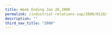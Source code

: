 ```yaml
---
title: Week Ending Jan 28,2000
permalink: /industrial-relations-sup/2000/0128/
description: ""
third_nav_title: "2000"
---
```

